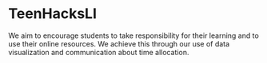 # TeenHacksLI

We aim to encourage students to take responsibility for their learning and to use their online resources. We achieve this through our use of data visualization and communication about time allocation.
